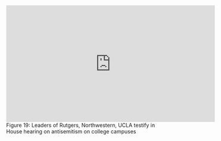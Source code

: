 <figure id="fig:congressional-hearing" class="video-figure">
  <iframe id="youtubePlayer" width="560" height="315" src="https://www.youtube.com/embed/4bu4eGIDNss?si=L6Wvn4Ryca5NhHcb" 
  title="YouTube video player" frameborder="0" allow="accelerometer; autoplay; 
  clipboard-write; encrypted-media; gyroscope; picture-in-picture; web-share" referrerpolicy="strict-origin-when-cross-origin" allowfullscreen></iframe>
  <figcaption>Figure 19: Leaders of Rutgers, Northwestern, UCLA testify in House hearing on antisemitism on college campuses</figcaption>
</figure>

